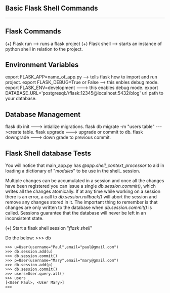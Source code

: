 Basic Flask Shell Commands
------------------------------------
------------------------------------

Flask Commands
-------------------------------------
(+) Flask run --> runs a flask project
(+) Flask shell --> starts an instance of python shell in relation to the project.

Environment Variables
-------------------------------------
export FLASK_APP=name_of_app.py --> tells flask how to import and run project.
export FLASK_DEBUG=True or False --> this enbles debug mode.
export FLASK_ENV=development ---> this enables debug mode.
export DATABASE_URL='postgresql://flask:12345@localhost:5432/blog' url path to your database.


Database Management
-------------------------------------------
flask db init ---> intialize migrations.
flask db migrate -m "users table" --->create table.
flask upgrade  ---> upgrade or commit to db.
flask downgrade ---> down grade to previous commit.

Flask Shell database Tests
-------------------------------------------
You will notice that main_app.py has _@app.shell_context_processor_
to aid in loading a dictionary of "_modules_" to be use in the shell_
session.

Multiple changes can be accumulated in a session and once all the
changes have been registered you can issue a single _db.session.commit()_,
which writes all the changes atomically. If at any time while working on
a session there is an error, a call to _db.session.rollback()_ will abort
the session and remove any changes stored in it. The important thing to
remember is that changes are only written to the database when
_db.session.commit()_ is called. Sessions guarantee that the database
will never be left in an inconsistent state.

(+) Start a flask shell session "_flask shell_"

Do the below:
    >>> db
    <SQLAlchemy engine=postgresql://fUser:***@localhost:5432/flask>

    >>> u=User(username="Paul",email="paul@gmail.com")
    >>> db.session.add(u)
    >>> db.session.commit()
    >>> p=User(username="Mary",email="mary@gmail.com")
    >>> db.session.add(p)
    >>> db.session.commit()
    >>> users=User.query.all()
    >>> users
    [<User Paul>, <User Mary>]
    >>>
